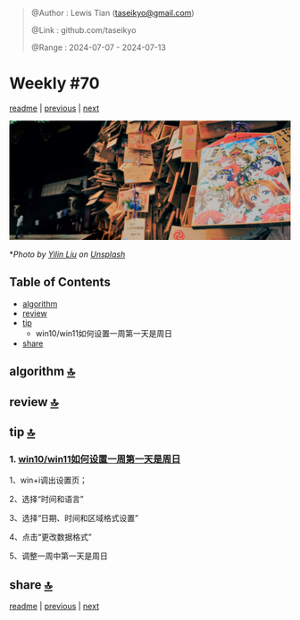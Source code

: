 > @Author  : Lewis Tian (taseikyo@gmail.com)
>
> @Link    : github.com/taseikyo
>
> @Range   : 2024-07-07 - 2024-07-13

# Weekly #70

[readme](../README.md) | [previous](202407W1.md) | [next](202407W3.md)

![](../images/2024/07/yilin-liu-nSBBGw5xJYI-unsplash.jpg "Weekly #70")

\**Photo by [Yilin Liu](https://unsplash.com/@l61012345) on [Unsplash](https://unsplash.com/photos/brown-cardboard-boxes-on-brown-wooden-shelf-nSBBGw5xJYI)*

## Table of Contents

- [algorithm](#algorithm-)
- [review](#review-)
- [tip](#tip-)
	- win10/win11如何设置一周第一天是周日
- [share](#share-)

## algorithm [🔝](#weekly-70)

## review [🔝](#weekly-70)

## tip [🔝](#weekly-70)

### 1. [win10/win11如何设置一周第一天是周日](https://zhuanlan.zhihu.com/p/698361470)

1、win+i调出设置页；

2、选择“时间和语言”

3、选择“日期、时间和区域格式设置”

4、点击“更改数据格式”

5、调整一周中第一天是周日

## share [🔝](#weekly-70)

[readme](../README.md) | [previous](202407W1.md) | [next](202407W3.md)
